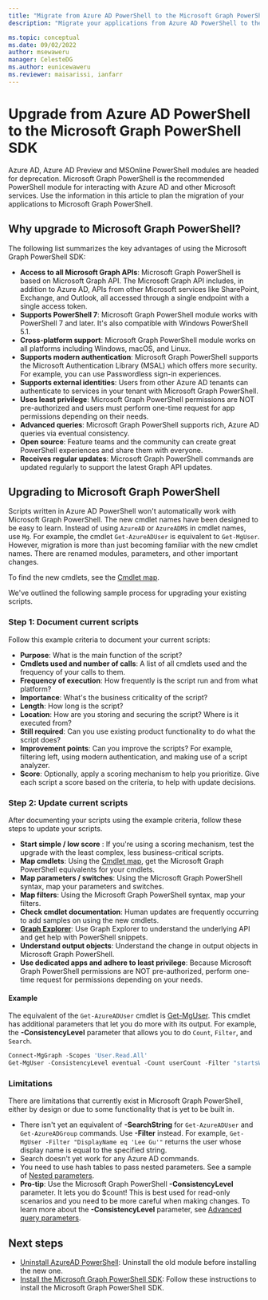 ```yaml
---
title: "Migrate from Azure AD PowerShell to the Microsoft Graph PowerShell SDK."
description: "Migrate your applications from Azure AD PowerShell to the Microsoft Graph PowerShell SDK."

ms.topic: conceptual
ms.date: 09/02/2022
author: msewaweru
manager: CelesteDG
ms.author: eunicewaweru
ms.reviewer: maisarissi, ianfarr
---
```


# Upgrade from Azure AD PowerShell to the Microsoft Graph PowerShell SDK

Azure AD, Azure AD Preview and MSOnline PowerShell modules are headed for deprecation. Microsoft Graph PowerShell is the recommended PowerShell module for interacting with Azure AD and other Microsoft services. Use the information in this article to plan the migration of your applications to Microsoft Graph PowerShell.

## Why upgrade to Microsoft Graph PowerShell?

The following list summarizes the key advantages of using the Microsoft Graph PowerShell SDK:

- **Access to all Microsoft Graph APIs**: Microsoft Graph PowerShell is based on Microsoft Graph API. The Microsoft Graph API includes, in addition to Azure AD, APIs from other Microsoft services like SharePoint, Exchange, and Outlook, all accessed through a single endpoint with a single access token.
- **Supports PowerShell 7**: Microsoft Graph PowerShell module works with PowerShell 7 and later. It's also compatible with Windows PowerShell 5.1.
- **Cross-platform support**: Microsoft Graph PowerShell module works on all platforms including Windows, macOS, and Linux.
- **Supports modern authentication**: Microsoft Graph PowerShell supports the Microsoft Authentication Library (MSAL) which offers more security. For example, you can use Passwordless sign-in experiences.
- **Supports external identities**: Users from other Azure AD tenants can authenticate to services in your tenant with Microsoft Graph PowerShell.
- **Uses least privilege**: Microsoft Graph PowerShell permissions are NOT pre-authorized and users must perform one-time request for app permissions depending on their needs.
- **Advanced queries**: Microsoft Graph PowerShell supports rich, Azure AD queries via eventual consistency.
- **Open source**: Feature teams and the community can create great PowerShell experiences and share them with everyone.
- **Receives regular updates**: Microsoft Graph PowerShell commands are updated regularly to support the latest Graph API updates.

## Upgrading to Microsoft Graph PowerShell

Scripts written in Azure AD PowerShell won't automatically work with Microsoft Graph PowerShell. The new cmdlet names have been designed to be easy to learn. Instead of using `AzureAD` or `AzureADMS` in cmdlet names, use `Mg`. For example, the cmdlet `Get-AzureADUser` is equivalent to `Get-MgUser`. However, migration is more than just becoming familiar with the new cmdlet names. There are renamed modules, parameters, and other important changes.

To find the new cmdlets, see the [Cmdlet map](azuread-msoline-cmdlet-map.md).

We've outlined the following sample process for upgrading your existing scripts.

### Step 1: Document current scripts

Follow this example criteria to document your current scripts:

- **Purpose**: What is the main function of the script?
- **Cmdlets used and number of calls**: A list of all cmdlets used and the frequency of your calls to them.
- **Frequency of execution**: How frequently is the script run and from what platform?
- **Importance**: What's the business criticality of the script?
- **Length**: How long is the script?
- **Location**: How are you storing and securing the script? Where is it executed from?
- **Still required**: Can you use existing product functionality to do what the script does?
- **Improvement points**: Can you improve the scripts? For example, filtering left, using modern authentication, and making use of a script analyzer.
- **Score**: Optionally, apply a scoring mechanism to help you prioritize. Give each script a score based on the criteria, to help with update decisions.

### Step 2: Update current scripts

After documenting your scripts using the example criteria, follow these steps to update your scripts.

- **Start simple / low score** : If you're using a scoring mechanism, test the upgrade with the least complex, less business-critical scripts.
- **Map cmdlets**: Using the [Cmdlet map](azuread-msoline-cmdlet-map.md), get the Microsoft Graph PowerShell equivalents for your cmdlets.
- **Map parameters / switches**: Using the Microsoft Graph PowerShell syntax, map your parameters and switches.
- **Map filters**: Using the Microsoft Graph PowerShell syntax, map your filters.
- **Check cmdlet documentation**: Human updates are frequently occurring to add samples on using the new cmdlets.
- **[Graph Explorer](https://developer.microsoft.com/en-us/graph/graph-explorer)**: Use Graph Explorer to understand the underlying API and get help with PowerShell snippets.
- **Understand output objects**: Understand the change in output objects in Microsoft Graph PowerShell.
- **Use dedicated apps and adhere to least privilege**: Because Microsoft Graph PowerShell permissions are NOT pre-authorized, perform one-time request for permissions depending on your needs.

#### Example

The equivalent of the `Get-AzureADUser` cmdlet is [Get-MgUser](/powershell/module/microsoft.graph.users/get-mguser?view=graph-powershell-1.0&preserve-view=true). This cmdlet has additional parameters that let you do more with its output. For example, the **-ConsistencyLevel** parameter that allows you to do `Count`, `Filter`, and `Search`.

```powershell
Connect-MgGraph -Scopes 'User.Read.All'
Get-MgUser -ConsistencyLevel eventual -Count userCount -Filter "startsWith(DisplayName, 'a')" -Top 1
```

### Limitations

There are limitations that currently exist in Microsoft Graph PowerShell, either by design or due to some functionality that is yet to be built in.

- There isn't yet an equivalent of **-SearchString** for `Get-AzureADUser` and `Get-AzureADGroup` commands. Use **-Filter** instead. For example, `Get-MgUser -Filter "DisplayName eq 'Lee Gu'"` returns the user whose display name is equal to the specified string.
- Search doesn't yet work for any Azure AD commands.
- You need to use hash tables to pass nested parameters. See a sample of [Nested parameters](https://github.com/microsoftgraph/msgraph-sdk-powershell/blob/dev/samples/9-Applications.ps1#L28-L43).
- **Pro-tip**: Use the Microsoft Graph PowerShell **-ConsistencyLevel** parameter. It lets you do $count! This is best used for read-only scenarios and you need to be more careful when making changes. To learn more about the **-ConsistencyLevel** parameter, see [Advanced query parameters](/graph/aad-advanced-queries).

## Next steps

- [Uninstall AzureAD PowerShell](/powershell/azure/active-directory/install-previous-version): Uninstall the old module before installing the new one.
- [Install the Microsoft Graph PowerShell SDK](/graph/powershell/installation): Follow these instructions to install the Microsoft Graph PowerShell SDK.
